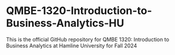 # QMBE-1320-Introduction-to-Business-Analytics-HU

This is the official GitHub repository for QMBE 1320: Introduction to Business Analytics at Hamline University for Fall 2024
